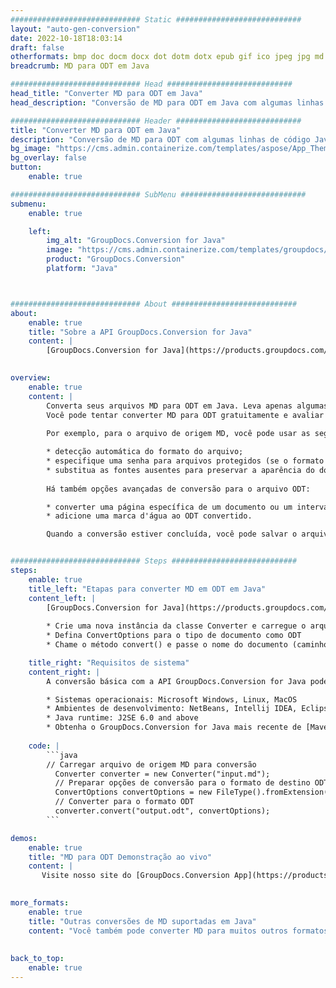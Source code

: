 ```yaml
---
############################# Static ############################
layout: "auto-gen-conversion"
date: 2022-10-18T18:03:14
draft: false
otherformats: bmp doc docm docx dot dotm dotx epub gif ico jpeg jpg md odt ott pdf png psd rtf tex tif tiff txt xps
breadcrumb: MD para ODT em Java

############################# Head ############################
head_title: "Converter MD para ODT em Java"
head_description: "Conversão de MD para ODT em Java com algumas linhas de código. Converta mais de 160 formatos de arquivo usando a API de conversão de documentos do GroupDocs para Java"

############################# Header ############################
title: "Converter MD para ODT em Java"
description: "Conversão de MD para ODT com algumas linhas de código Java"
bg_image: "https://cms.admin.containerize.com/templates/aspose/App_Themes/V3/images/bg/header1.png"
bg_overlay: false
button:
    enable: true

############################# SubMenu ############################
submenu:
    enable: true

    left:
        img_alt: "GroupDocs.Conversion for Java"
        image: "https://cms.admin.containerize.com/templates/groupdocs/images/product-logos/90x90-noborder/groupdocs-conversion-java.png"
        product: "GroupDocs.Conversion"
        platform: "Java"



############################# About ############################
about:
    enable: true
    title: "Sobre a API GroupDocs.Conversion for Java"
    content: |
        [GroupDocs.Conversion for Java](https://products.groupdocs.com/conversion/java/) é uma API avançada de conversão de formato de arquivo para conversão entre formatos populares de imagem e documento, como Microsoft Office, OpenDocument, PDF, HTML, e-mail, CAD. e muito mais com apenas algumas linhas de código. A API nativa detecta automaticamente os formatos dos documentos originais e oferece muitas opções para personalizar os documentos convertidos. Juntamente com a função de extrair informações de um documento, ele também suporta o armazenamento em cache dos resultados da conversão para o disco local por padrão. No entanto, qualquer tipo de armazenamento em cache pode ser suportado pela implementação das interfaces apropriadas - Amazon S3, Dropbox, Google Drive, Windows Azure, Reddis ou quaisquer outras.
    

overview:
    enable: true
    content: |
        Converta seus arquivos MD para ODT em Java. Leva apenas algumas linhas de código Java em qualquer plataforma de sua escolha, como Windows, Linux, macOS.
        Você pode tentar converter MD para ODT gratuitamente e avaliar a qualidade dos resultados da conversão. Junto com scripts de conversão de arquivo simples, você pode tentar opções mais sofisticadas para carregar o arquivo de origem MD e armazenar a saída ODT. 
        
        Por exemplo, para o arquivo de origem MD, você pode usar as seguintes opções de carregamento:

        * detecção automática do formato do arquivo;
        * especifique uma senha para arquivos protegidos (se o formato de arquivo for compatível);
        * substitua as fontes ausentes para preservar a aparência do documento.
        
        Há também opções avançadas de conversão para o arquivo ODT:

        * converter uma página específica de um documento ou um intervalo de páginas;
        * adicione uma marca d'água ao ODT convertido.

        Quando a conversão estiver concluída, você pode salvar o arquivo ODT no caminho do arquivo local ou em qualquer armazenamento de terceiros, como FTP, Amazon S3, Google Drive, Dropbox etc. Observe - para converter MD para ODT, você não precisa instalar nenhum software adicional, como MS Office, Open Office, Adobe Acrobat Reader etc.


############################# Steps ############################
steps:
    enable: true
    title_left: "Etapas para converter MD em ODT em Java"
    content_left: |
        [GroupDocs.Conversion for Java](https://products.groupdocs.com/conversion/java/) permite que os desenvolvedores convertam facilmente o arquivo MD para ODT com algumas linhas de código.
        
        * Crie uma nova instância da classe Converter e carregue o arquivo MD com o caminho completo
        * Defina ConvertOptions para o tipo de documento como ODT
        * Chame o método convert() e passe o nome do documento (caminho completo) e formato (ODT) como parâmetro

    title_right: "Requisitos de sistema"
    content_right: |
        A conversão básica com a API GroupDocs.Conversion for Java pode ser feita com apenas algumas linhas de código. Nossas APIs são suportadas em todas as principais plataformas e sistemas operacionais. Antes de executar o código abaixo, certifique-se de ter os seguintes pré-requisitos instalados em seu sistema.

        * Sistemas operacionais: Microsoft Windows, Linux, MacOS
        * Ambientes de desenvolvimento: NetBeans, Intellij IDEA, Eclipse, etc.
        * Java runtime: J2SE 6.0 and above
        * Obtenha o GroupDocs.Conversion for Java mais recente de [Maven](https://repository.groupdocs.com/webapp/#/artifacts/browse/tree/General/repo/com/groupdocs/groupdocs-conversion)
         
    code: |
        ```java    
        // Carregar arquivo de origem MD para conversão
          Converter converter = new Converter("input.md");
          // Preparar opções de conversão para o formato de destino ODT
          ConvertOptions convertOptions = new FileType().fromExtension("odt").getConvertOptions();
          // Converter para o formato ODT
          converter.convert("output.odt", convertOptions);
        ```

demos:
    enable: true
    title: "MD para ODT Demonstração ao vivo"
    content: |
       Visite nosso site do [GroupDocs.Conversion App](https://products.groupdocs.app/conversion/family) e experimente a conversão de MD para ODT agora. A demonstração gratuita tem os seguintes benefícios
          

more_formats:
    enable: true
    title: "Outras conversões de MD suportadas em Java"
    content: "Você também pode converter MD para muitos outros formatos de arquivo. Por favor, veja a lista abaixo."
       
       
back_to_top:
    enable: true
---
```

